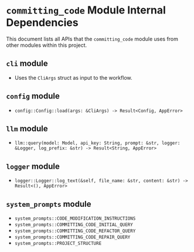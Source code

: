 # `committing_code` Module Internal Dependencies

This document lists all APIs that the `committing_code` module uses from other modules within this project.

## `cli` module

- Uses the `CliArgs` struct as input to the workflow.

## `config` module

- `config::Config::load(args: &CliArgs) -> Result<Config, AppError>`

## `llm` module

- `llm::query(model: Model, api_key: String, prompt: &str, logger: &Logger, log_prefix: &str) -> Result<String, AppError>`

## `logger` module

- `logger::Logger::log_text(&self, file_name: &str, content: &str) -> Result<(), AppError>`

## `system_prompts` module

- `system_prompts::CODE_MODIFICATION_INSTRUCTIONS`
- `system_prompts::COMMITTING_CODE_INITIAL_QUERY`
- `system_prompts::COMMITTING_CODE_REFACTOR_QUERY`
- `system_prompts::COMMITTING_CODE_REPAIR_QUERY`
- `system_prompts::PROJECT_STRUCTURE`
